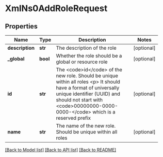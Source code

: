 # XmlNs0AddRoleRequest

## Properties
Name | Type | Description | Notes
------------ | ------------- | ------------- | -------------
**description** | **str** | The description of the role | [optional] 
**_global** | **bool** | Whether the role should be a global or resource role | [optional] 
**id** | **str** | The &lt;code&gt;id&lt;/code&gt; of the new role. Should be unique within all roles &lt;p&gt; It should have a format of universally unique identifier (UUID) and should not start with &lt;code&gt;00000000-0000-0000-&lt;/code&gt; which is a reserved prefix | [optional] 
**name** | **str** | The name of the new role. Should be unique within all roles | [optional] 

[[Back to Model list]](../README.md#documentation-for-models) [[Back to API list]](../README.md#documentation-for-api-endpoints) [[Back to README]](../README.md)


